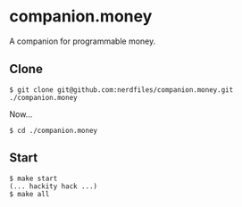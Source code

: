 # companion.money

A companion for programmable money.

## Clone

    $ git clone git@github.com:nerdfiles/companion.money.git ./companion.money

Now...

    $ cd ./companion.money

## Start

    $ make start
    (... hackity hack ...)
    $ make all
